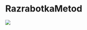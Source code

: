 # RazrabotkaMetod




<a href="https://codeclimate.com/github/LinganGuliGuli/RazrabotkaMetod/maintainability"><img src="https://api.codeclimate.com/v1/badges/15f70a8528beee69caba/maintainability" /></a>
